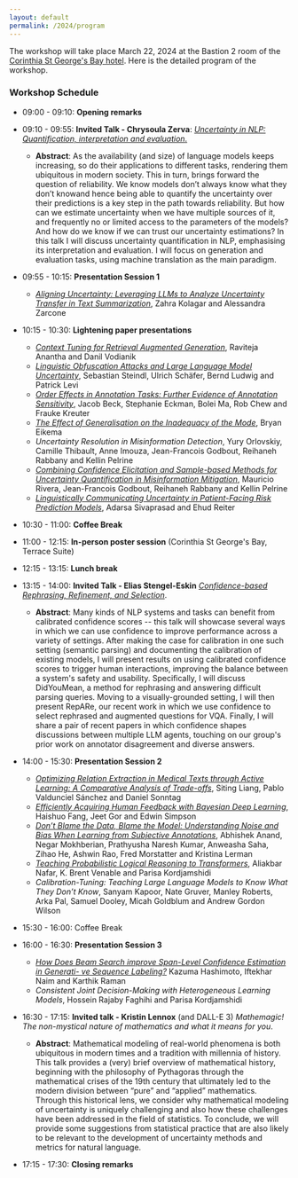 ```yaml
---
layout: default
permalink: /2024/program
---
```

<!-- # Program of the First Workshop on Uncertainty-Aware NLP @EACL 2024 -->
<!-- / [HOME](/) / [CALL FOR PAPERS](/#call-for-papers) / [ACCEPTED PAPERS](/accepted-papers) / [PROGRAM COMMITTEE](https://uncertainlp.github.io/#program-committee) / PROGRAM / [CONTACT](https://uncertainlp.github.io/#contact) / -->

The workshop will take place March 22, 2024 at the Bastion 2 room of the <a href="https://maps.app.goo.gl/Mq8zQciGEe6wnnDZ8">Corinthia St George's Bay hotel</a>. Here is the detailed program of the workshop.

### Workshop Schedule 


- 09:00 - 09:10: **Opening remarks**
- 09:10 - 09:55: **Invited Talk - Chrysoula Zerva**: [*Uncertainty in NLP: Quantification, interpretation and evaluation*.](/slides/UncertaiNLP-Chrysoula-Zerva.pdf)
  - **Abstract**: As the availability (and size) of language models keeps increasing, so do their applications to different tasks, rendering them ubiquitous in modern society. This in turn, brings forward the question of reliability. We know models don’t always know what they don’t knowand hence being able to quantify the uncertainty over their predictions is a key step in the path towards reliability. But how can we estimate uncertainty when we have multiple sources of it, and frequently no or limited access to the parameters of the models? And how do we know if we can trust our uncertainty estimations? In this talk I will discuss uncertainty quantification in NLP, emphasising its interpretation and evaluation. I will focus on generation and evaluation tasks, using machine translation as the main paradigm.
- 09:55 - 10:15: **Presentation Session 1**
  - [*Aligning Uncertainty: Leveraging LLMs to Analyze Uncertainty Transfer in Text Summarization*](/slides/UncertaiNLP-Zahra-Kolagar.pdf), Zahra Kolagar and Alessandra Zarcone
- 10:15 - 10:30: **Lightening paper presentations**
  - [*Context Tuning for Retrieval Augmented Generation*](/slides/UncertaiNLP-Raviteja-Anantha.pdf), Raviteja Anantha and Danil Vodianik
  - [*Linguistic Obfuscation Attacks and Large Language Model Uncertainty*](/slides/UncertaiNLP-Sebastian-Steindl.pdf), Sebastian Steindl, Ulrich Schäfer, Bernd Ludwig and Patrick Levi
  - [*Order Effects in Annotation Tasks: Further Evidence of Annotation Sensitivity*](/slides/UncertaiNLP-Jacob-Beck.pdf), Jacob Beck, Stephanie Eckman, Bolei Ma, Rob Chew and Frauke Kreuter
  - [*The Effect of Generalisation on the Inadequacy of the Mode*](/slides/UncertaiNLP-Bryan-Eikema.pdf), Bryan Eikema
  - *Uncertainty Resolution in Misinformation Detection*, Yury Orlovskiy, Camille Thibault, Anne Imouza, Jean-Francois Godbout, Reihaneh Rabbany and Kellin Pelrine
  - [*Combining Confidence Elicitation and Sample-based Methods for Uncertainty Quantification in Misinformation Mitigation*](/slides/UncertaiNLP-Mauricio-Rivera.pdf), Mauricio Rivera, Jean-Francois Godbout, Reihaneh Rabbany and Kellin Pelrine
  - [*Linguistically Communicating Uncertainty in Patient-Facing Risk Prediction Models*](/slides/UncertaiNLP-Adarsa-Sivaprasad.pdf), Adarsa Sivaprasad and Ehud Reiter

- 10:30 - 11:00: **Coffee Break**
- 11:00 - 12:15: **In-person poster session** (Corinthia St George's Bay, Terrace Suite)
- 12:15 - 13:15: **Lunch break**
- 13:15 - 14:00: **Invited Talk - Elias Stengel-Eskin** [*Confidence-based Rephrasing, Refinement, and Selection*](/slides/UncertaiNLP-Elias-Stengel-Eskin.pdf).
  - **Abstract**: Many kinds of NLP systems and tasks can benefit from calibrated confidence scores -- this talk will showcase several ways in which we can use confidence to improve performance across a variety of settings. After making the case for calibration in one such setting (semantic parsing) and documenting the calibration of existing models, I will present results on using calibrated confidence scores to trigger human interactions, improving the balance between a system's safety and usability. Specifically, I will discuss DidYouMean, a method for rephrasing and answering difficult parsing queries. Moving to a visually-grounded setting, I will then present RepARe, our recent work in which we use confidence to select rephrased and augmented questions for VQA. Finally, I will share a pair of recent papers in which confidence shapes discussions between multiple LLM agents, touching on our group's prior work on annotator disagreement and diverse answers.  
- 14:00 - 15:30: **Presentation Session 2**
  - [*Optimizing Relation Extraction in Medical Texts through Active Learning: A Comparative Analysis of Trade-offs*](/slides/UncertaiNLP-Siting-Liang.pdf), Siting Liang, Pablo Valdunciel Sánchez and Daniel Sonntag
  - [*Efficiently Acquiring Human Feedback with Bayesian Deep Learning*](/slides/UncertaiNLP-Edwin-Simpson.pdf), Haishuo Fang, Jeet Gor and Edwin Simpson
  - [*Don’t Blame the Data, Blame the Model: Understanding Noise and Bias When Learning from Subjective Annotations*](/slides/UncertaiNLP-Abhishek-Anand.pdf), Abhishek Anand, Negar Mokhberian, Prathyusha Naresh Kumar, Anweasha Saha, Zihao He, Ashwin Rao, Fred Morstatter and Kristina Lerman
  - [*Teaching Probabilistic Logical Reasoning to Transformers*](/slides/UncertaiNLP-Aliakbar-Nafar.pdf), Aliakbar Nafar, K. Brent Venable and Parisa Kordjamshidi
  - *Calibration-Tuning: Teaching Large Language Models to Know What They Don’t Know*, Sanyam Kapoor, Nate Gruver, Manley Roberts, Arka Pal, Samuel Dooley, Micah Goldblum and Andrew Gordon Wilson
- 15:30 - 16:00: Coffee Break
- 16:00 - 16:30: **Presentation Session 3**
  - [*How Does Beam Search improve Span-Level Confidence Estimation in Generati- ve Sequence Labeling?*](/slides/UncertaiNLP-Kazuma-Hashimoto.pdf) Kazuma Hashimoto, Iftekhar Naim and Karthik Raman
  - *Consistent Joint Decision-Making with Heterogeneous Learning Models*, Hossein Rajaby Faghihi and Parisa Kordjamshidi
- 16:30 - 17:15: **Invited talk - Kristin Lennox** (and DALL-E 3) *Mathemagic! The non-mystical nature of mathematics and what it means for you*.
  - **Abstract**: Mathematical modeling of real-world phenomena is both ubiquitous in modern times and a tradition with millennia of history. This talk provides a (very) brief overview of mathematical history, beginning with the philosophy of Pythagoras through the mathematical crises of the 19th century that ultimately led to the modern division between “pure” and “applied” mathematics. Through this historical lens, we consider why mathematical modeling of uncertainty is uniquely challenging and also how these challenges have been addressed in the field of statistics. To conclude, we will provide some suggestions from statistical practice that are also likely to be relevant to the development of uncertainty methods and metrics for natural language.
- 17:15 - 17:30: **Closing remarks**

